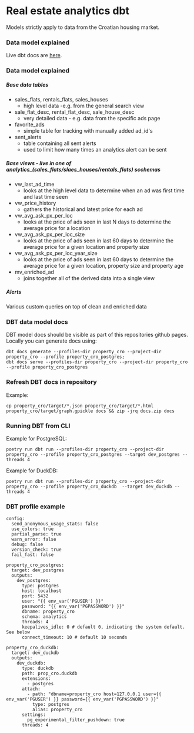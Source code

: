 # Real estate analytics dbt

Models strictly apply to data from the Croatian housing market.

### Data model explained
Live dbt docs are [here](https://dorianbg.github.io/realestate-analytics-dbt/#!/overview). 

### Data model explained

##### Base data tables
- sales_flats, rentals_flats, sales_houses
  - high level data -e.g. from the general search view
- sale_flat_desc, rental_flat_desc, sale_house_desc
  - very detailed data - e.g. data from the specific ads page
- favorite_ads
  - simple table for tracking with manually added ad_id's
- sent_alerts
  - table containing all sent alerts
  - used to limit how many times an analytics alert can be sent

##### Base views - live in one of analytics_(sales_flats/slaes_houses/rentals_flats) scchemas
- vw_last_ad_time
  - looks at the high level data to determine when an ad was first time and last time seen
- vw_price_history
  - gathers the historical and latest price for each ad
- vw_avg_ask_px_per_loc
  - looks at the price of ads seen in last N days to determine the average price for a location
- vw_avg_ask_px_per_loc_size
  - looks at the price of ads seen in last 60 days to determine the average price for a given location and property size
- vw_avg_ask_px_per_loc_year_size
  - looks at the price of ads seen in last 60 days to determine the average price for a given location, property size and property age
- mv_enriched_ad
  - joins together all of the derived data into a single view

##### Alerts

Various custom queries on top of clean and enriched data

### DBT data model docs

DBT model docs should be visible as part of this repositories github pages.  
Locally you can generate docs using: 
```
dbt docs generate --profiles-dir property_cro --project-dir property_cro --profile property_cro_postgres; 
dbt docs serve --profiles-dir property_cro --project-dir property_cro --profile property_cro_postgres
```

### Refresh DBT docs in repository

Example:
```
cp property_cro/target/*.json property_cro/target/*.html property_cro/target/graph.gpickle docs && zip -jrq docs.zip docs
```

### Running DBT from CLI

Example for PostgreSQL:  
```
poetry run dbt run --profiles-dir property_cro --project-dir property_cro --profile property_cro_postgres --target dev_postgres --threads 4
```

Example for DuckDB:   
```
poetry run dbt run --profiles-dir property_cro --project-dir property_cro --profile property_cro_duckdb  --target dev_duckdb --threads 4
```


### DBT profile example 

```
config:
  send_anonymous_usage_stats: false
  use_colors: true
  partial_parse: true
  warn_error: false
  debug: false
  version_check: true
  fail_fast: false

property_cro_postgres:
  target: dev_postgres
  outputs:
    dev_postgres:
      type: postgres
      host: localhost
      port: 5432
      user: "{{ env_var('PGUSER') }}"
      password: "{{ env_var('PGPASSWORD') }}"
      dbname: property_cro
      schema: analytics
      threads: 4
      keepalives_idle: 0 # default 0, indicating the system default. See below
      connect_timeout: 10 # default 10 seconds

property_cro_duckdb:
  target: dev_duckdb
  outputs:
    dev_duckdb:
      type: duckdb
      path: prop_cro.duckdb
      extensions:
        - postgres
      attach:
        - path: "dbname=property_cro host=127.0.0.1 user={{ env_var('PGUSER') }} password={{ env_var('PGPASSWORD') }}"
          type: postgres
          alias: property_cro
      settings:
        pg_experimental_filter_pushdown: true
      threads: 4

```